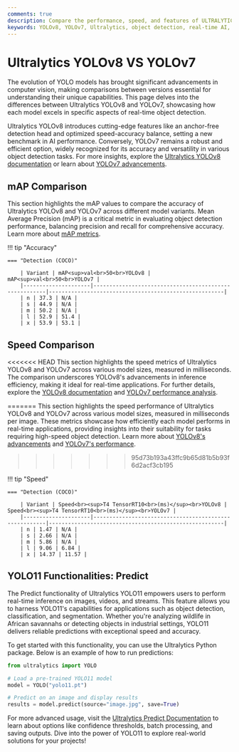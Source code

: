 ```yaml
---
comments: true
description: Compare the performance, speed, and features of ULTRALYTICS YOLOv8 and YOLOv7. Explore how these state-of-the-art models advance object detection, real-time AI, and edge AI applications in computer vision.
keywords: YOLOv8, YOLOv7, Ultralytics, object detection, real-time AI, edge AI, computer vision
---
```


# Ultralytics YOLOv8 VS YOLOv7

The evolution of YOLO models has brought significant advancements in computer vision, making comparisons between versions essential for understanding their unique capabilities. This page delves into the differences between Ultralytics YOLOv8 and YOLOv7, showcasing how each model excels in specific aspects of real-time object detection.

Ultralytics YOLOv8 introduces cutting-edge features like an anchor-free detection head and optimized speed-accuracy balance, setting a new benchmark in AI performance. Conversely, YOLOv7 remains a robust and efficient option, widely recognized for its accuracy and versatility in various object detection tasks. For more insights, explore the [Ultralytics YOLOv8 documentation](https://docs.ultralytics.com/models/yolov8/) or learn about [YOLOv7 advancements](https://github.com/WongKinYiu/yolov7).

## mAP Comparison

This section highlights the mAP values to compare the accuracy of Ultralytics YOLOv8 and YOLOv7 across different model variants. Mean Average Precision (mAP) is a critical metric in evaluating object detection performance, balancing precision and recall for comprehensive accuracy. Learn more about [mAP metrics](https://www.ultralytics.com/glossary/mean-average-precision-map).

!!! tip "Accuracy"

    === "Detection (COCO)"

    	| Variant | mAP<sup>val<br>50<br>YOLOv8 | mAP<sup>val<br>50<br>YOLOv7 |
    	|---------------------|-------------------------------------------------------|-------------------------------------------------------|
    	| n | 37.3 | N/A |
    	| s | 44.9 | N/A |
    	| m | 50.2 | N/A |
    	| l | 52.9 | 51.4 |
    	| x | 53.9 | 53.1 |

## Speed Comparison

<<<<<<< HEAD
This section highlights the speed metrics of Ultralytics YOLOv8 and YOLOv7 across various model sizes, measured in milliseconds. The comparison underscores YOLOv8's advancements in inference efficiency, making it ideal for real-time applications. For further details, explore the [YOLOv8 documentation](https://docs.ultralytics.com/models/yolov8/) and [YOLOv7 performance analysis](https://docs.ultralytics.com/models/yolov7/).

=======
This section highlights the speed performance of Ultralytics YOLOv8 and YOLOv7 across various model sizes, measured in milliseconds per image. These metrics showcase how efficiently each model performs in real-time applications, providing insights into their suitability for tasks requiring high-speed object detection. Learn more about [YOLOv8's advancements](https://docs.ultralytics.com/models/yolov8/) and [YOLOv7's performance](https://docs.ultralytics.com/models/yolov7/).

> > > > > > > 95d73b193a43ffc9b65d81b5b93f6d2acf3cb195

!!! tip "Speed"

    === "Detection (COCO)"

    	| Variant | Speed<br><sup>T4 TensorRT10<br>(ms)</sup><br>YOLOv8 | Speed<br><sup>T4 TensorRT10<br>(ms)</sup><br>YOLOv7 |
    	|---------------------|-------------------------------------------------------|-------------------------------------------------------|
    	| n | 1.47 | N/A |
    	| s | 2.66 | N/A |
    	| m | 5.86 | N/A |
    	| l | 9.06 | 6.84 |
    	| x | 14.37 | 11.57 |

## YOLO11 Functionalities: Predict

The Predict functionality of Ultralytics YOLO11 empowers users to perform real-time inference on images, videos, and streams. This feature allows you to harness YOLO11's capabilities for applications such as object detection, classification, and segmentation. Whether you're analyzing wildlife in African savannahs or detecting objects in industrial settings, YOLO11 delivers reliable predictions with exceptional speed and accuracy.

To get started with this functionality, you can use the Ultralytics Python package. Below is an example of how to run predictions:

```python
from ultralytics import YOLO

# Load a pre-trained YOLO11 model
model = YOLO("yolo11.pt")

# Predict on an image and display results
results = model.predict(source="image.jpg", save=True)
```

For more advanced usage, visit the [Ultralytics Predict Documentation](https://docs.ultralytics.com/modes/predict/) to learn about options like confidence thresholds, batch processing, and saving outputs. Dive into the power of YOLO11 to explore real-world solutions for your projects!
